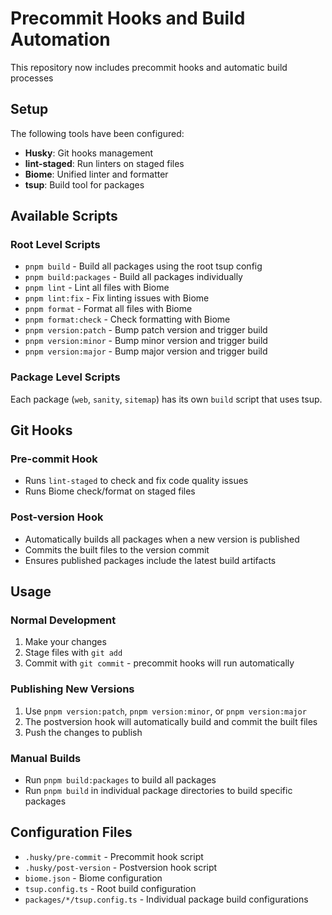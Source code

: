 # Precommit Hooks and Build Automation

This repository now includes precommit hooks and automatic build processes

## Setup

The following tools have been configured:

- **Husky**: Git hooks management
- **lint-staged**: Run linters on staged files
- **Biome**: Unified linter and formatter
- **tsup**: Build tool for packages

## Available Scripts

### Root Level Scripts
- `pnpm build` - Build all packages using the root tsup config
- `pnpm build:packages` - Build all packages individually
- `pnpm lint` - Lint all files with Biome
- `pnpm lint:fix` - Fix linting issues with Biome
- `pnpm format` - Format all files with Biome
- `pnpm format:check` - Check formatting with Biome
- `pnpm version:patch` - Bump patch version and trigger build
- `pnpm version:minor` - Bump minor version and trigger build
- `pnpm version:major` - Bump major version and trigger build

### Package Level Scripts
Each package (`web`, `sanity`, `sitemap`) has its own `build` script that uses tsup.

## Git Hooks

### Pre-commit Hook
- Runs `lint-staged` to check and fix code quality issues
- Runs Biome check/format on staged files

### Post-version Hook
- Automatically builds all packages when a new version is published
- Commits the built files to the version commit
- Ensures published packages include the latest build artifacts

## Usage

### Normal Development
1. Make your changes
2. Stage files with `git add`
3. Commit with `git commit` - precommit hooks will run automatically

### Publishing New Versions
1. Use `pnpm version:patch`, `pnpm version:minor`, or `pnpm version:major`
2. The postversion hook will automatically build and commit the built files
3. Push the changes to publish

### Manual Builds
- Run `pnpm build:packages` to build all packages
- Run `pnpm build` in individual package directories to build specific packages

## Configuration Files

- `.husky/pre-commit` - Precommit hook script
- `.husky/post-version` - Postversion hook script
- `biome.json` - Biome configuration
- `tsup.config.ts` - Root build configuration
- `packages/*/tsup.config.ts` - Individual package build configurations
